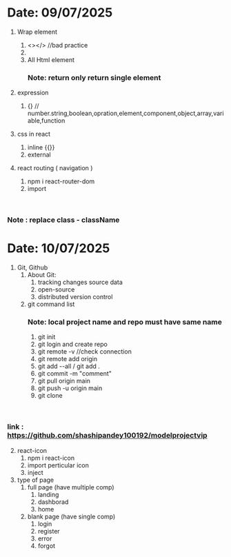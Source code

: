 <h1>Date: 09/07/2025</h1>

1) Wrap element
    1) <></> //bad practice
    2) <Fragment>
    3) All Html element
<br/> <h3>Note: return only return single element</h3>

2)  expression 
    1) {} // number.string,boolean,opration,element,component,object,array,variable,function

3) css in react
    1) inline
        {{}}
    2) external

4) react routing ( navigation )
    1) npm i react-router-dom
    2) import

<br/> <h3>Note : replace class - className</h3>


<h1>Date: 10/07/2025</h1>

1) Git, Github
    1) About Git:
        1) tracking changes source data
        2) open-source
        3) distributed version control
    2) git command list
        <br/> <h3>Note: local project name and repo must have same name</h3>
        1) git init
        2) git login and create repo
        3) git remote -v               //check connection
        4) git remote add origin <path>
        5) git add --all / git add .
        6) git commit -m "comment"
        7) git pull origin main
        8) git push -u origin main
        9) git clone <path>

<br/> <h3>link : https://github.com/shashipandey100192/modelprojectvip</h3>

2) react-icon
    1) npm i react-icon
    2) import perticular icon
    3) inject
3) type of page
    1) full page (have multiple comp)
        1) landing
        2) dashborad
        3) home
    2) blank page (have single comp) 
        1) login
        2) register
        3) error
        4) forgot
    
